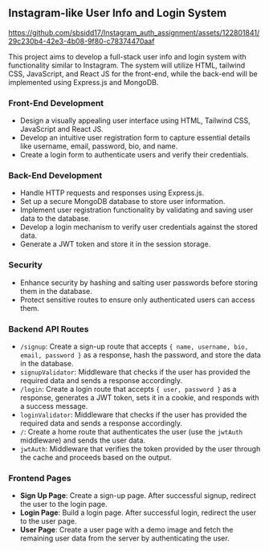 ## Instagram-like User Info and Login System



https://github.com/sbsidd17/Instagram_auth_assignment/assets/122801841/29c230b4-42e3-4b08-9f80-c78374470aaf


This project aims to develop a full-stack user info and login system with functionality similar to Instagram. The system will utilize HTML, tailwind CSS, JavaScript, and React JS for the front-end, while the back-end will be implemented using Express.js and MongoDB.

### Front-End Development

- Design a visually appealing user interface using HTML, Tailwind CSS, JavaScript and React JS.
- Develop an intuitive user registration form to capture essential details like username, email, password, bio, and name.
- Create a login form to authenticate users and verify their credentials.

### Back-End Development

- Handle HTTP requests and responses using Express.js.
- Set up a secure MongoDB database to store user information.
- Implement user registration functionality by validating and saving user data to the database.
- Develop a login mechanism to verify user credentials against the stored data.
- Generate a JWT token and store it in the session storage.

### Security

- Enhance security by hashing and salting user passwords before storing them in the database.
- Protect sensitive routes to ensure only authenticated users can access them.

### Backend API Routes

- `/signup`: Create a sign-up route that accepts `{ name, username, bio, email, password }` as a response, hash the password, and store the data in the database.
- `signupValidator`: Middleware that checks if the user has provided the required data and sends a response accordingly.
- `/login`: Create a login route that accepts `{ user, password }` as a response, generates a JWT token, sets it in a cookie, and responds with a success message.
- `loginValidator`: Middleware that checks if the user has provided the required data and sends a response accordingly.
- `/`: Create a home route that authenticates the user (use the `jwtAuth` middleware) and sends the user data.
- `jwtAuth`: Middleware that verifies the token provided by the user through the cache and proceeds based on the output.

### Frontend Pages

- **Sign Up Page**: Create a sign-up page. After successful signup, redirect the user to the login page.
- **Login Page**: Build a login page. After successful login, redirect the user to the user page.
- **User Page**: Create a user page with a demo image and fetch the remaining user data from the server by authenticating the user.
